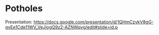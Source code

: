 # Potholes

Presentation:
https://docs.google.com/presentation/d/1QHmCzykV8gG-gyEe1Cde11WV_VeJjogQ9z2-AZNWqvg/edit#slide=id.p
